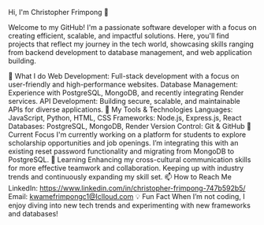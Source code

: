 Hi, I'm Christopher Frimpong 👋

Welcome to my GitHub! I'm a passionate software developer with a focus on creating efficient, scalable, and impactful solutions. Here, you'll find projects that reflect my journey in the tech world, showcasing skills ranging from backend development to database management, and web application building.

🌟 What I do
Web Development: Full-stack development with a focus on user-friendly and high-performance websites.
Database Management: Experience with PostgreSQL, MongoDB, and recently integrating Render services.
API Development: Building secure, scalable, and maintainable APIs for diverse applications.
🔧 My Tools & Technologies
Languages: JavaScript, Python, HTML, CSS
Frameworks: Node.js, Express.js, React
Databases: PostgreSQL, MongoDB, Render
Version Control: Git & GitHub
🚀 Current Focus
I'm currently working on a platform for students to explore scholarship opportunities and job openings. I’m integrating this with an existing reset password functionality and migrating from MongoDB to PostgreSQL.
🌱 Learning
Enhancing my cross-cultural communication skills for more effective teamwork and collaboration.
Keeping up with industry trends and continuously expanding my skill set.
📫 How to Reach Me
LinkedIn: https://www.linkedin.com/in/christopher-frimpong-747b592b5/
Email: kwamefrimpongc1@Iclloud.com
💡 Fun Fact
When I’m not coding, I enjoy diving into new tech trends and experimenting with new frameworks and databases!

